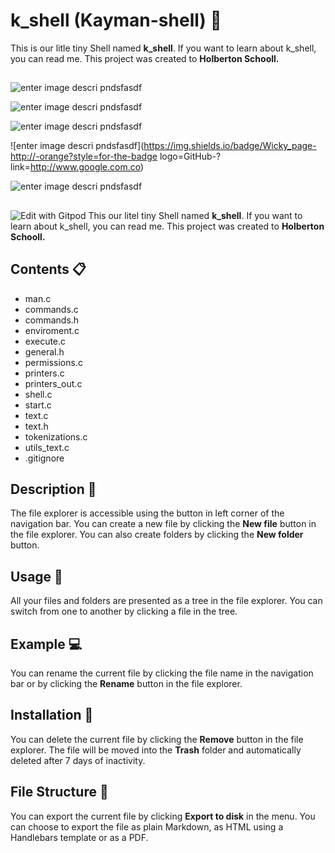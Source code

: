 # k_shell (Kayman-shell)  :crocodile:
This is our litle tiny Shell named **k_shell**. If you want to learn about k_shell, you can read me. This project was created to **Holberton Schooll.**

##
![enter image descri pndsfasdf](https://img.shields.io/badge/Mandatory-100%-blue?style=flat-square&logo=)

![enter image descri pndsfasdf](https://img.shields.io/badge/Mandatory-100%-green?style=for-the-badge&logo)

![enter image descri pndsfasdf](https://img.shields.io/badge/Advanced-100%-blue?style=for-the-badge&logo=)

![enter image descri pndsfasdf](https://img.shields.io/badge/Wicky_page-http://-orange?style=for-the-badge logo=GitHub-?link=http://www.google.com.co)

![enter image descri pndsfasdf](https://img.shields.io/badge/Cohort-11-red?style=for-the-badge&logo=Vim)


##

##
![Edit with Gitpod](https://gitpod.io/button/open-in-gitpod.svg)
This our litel tiny Shell named **k_shell**. If you want to learn about k_shell, you can read me. This project was created to **Holberton Schooll.**

## Contents :clipboard:

 - man.c
 - commands.c
 - commands.h
 - enviroment.c
 - execute.c
 - general.h
 - permissions.c
 - printers.c
 - printers_out.c
 - shell.c
 - start.c
 - text.c
 - text.h
 - tokenizations.c
 - utils_text.c
 - .gitignore

## Description :triangular_ruler:

The file explorer is accessible using the button in left corner of the navigation bar. You can create a new file by clicking the **New file** button in the file explorer. You can also create folders by clicking the **New folder** button.

## Usage :hammer:

All your files and folders are presented as a tree in the file explorer. You can switch from one to another by clicking a file in the tree.

## Example :computer:

You can rename the current file by clicking the file name in the navigation bar or by clicking the **Rename** button in the file explorer.

## Installation :floppy_disk:

You can delete the current file by clicking the **Remove** button in the file explorer. The file will be moved into the **Trash** folder and automatically deleted after 7 days of inactivity.

## File Structure :file_folder:

You can export the current file by clicking **Export to disk** in the menu. You can choose to export the file as plain Markdown, as HTML using a Handlebars template or as a PDF.

